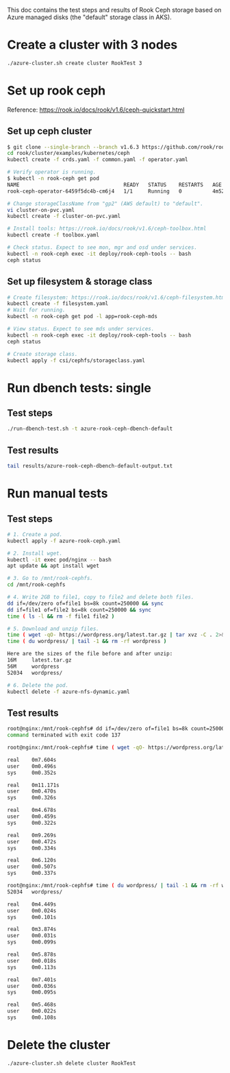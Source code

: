 This doc contains the test steps and results of Rook Ceph storage based
on Azure managed disks (the "default" storage class in AKS).

# Create a cluster with 3 nodes

```bash
./azure-cluster.sh create cluster RookTest 3
```

# Set up rook ceph

Reference: https://rook.io/docs/rook/v1.6/ceph-quickstart.html

## Set up ceph cluster

```bash
$ git clone --single-branch --branch v1.6.3 https://github.com/rook/rook.git
cd rook/cluster/examples/kubernetes/ceph
kubectl create -f crds.yaml -f common.yaml -f operator.yaml

# Verify operator is running.
$ kubectl -n rook-ceph get pod
NAME                                  READY   STATUS    RESTARTS   AGE
rook-ceph-operator-6459f5dc4b-cm6j4   1/1     Running   0          4m52s

# Change storageClassName from "gp2" (AWS default) to "default".
vi cluster-on-pvc.yaml
kubectl create -f cluster-on-pvc.yaml

# Install tools: https://rook.io/docs/rook/v1.6/ceph-toolbox.html
kubectl create -f toolbox.yaml

# Check status. Expect to see mon, mgr and osd under services.
kubectl -n rook-ceph exec -it deploy/rook-ceph-tools -- bash
ceph status
```

## Set up filesystem & storage class

```bash
# Create filesystem: https://rook.io/docs/rook/v1.6/ceph-filesystem.html.
kubectl create -f filesystem.yaml
# Wait for running.
kubectl -n rook-ceph get pod -l app=rook-ceph-mds

# View status. Expect to see mds under services.
kubectl -n rook-ceph exec -it deploy/rook-ceph-tools -- bash
ceph status

# Create storage class.
kubectl apply -f csi/cephfs/storageclass.yaml 
```

# Run dbench tests: single

## Test steps

```bash
./run-dbench-test.sh -t azure-rook-ceph-dbench-default
```

## Test results

```bash
tail results/azure-rook-ceph-dbench-default-output.txt
```

# Run manual tests

## Test steps

```bash
# 1. Create a pod.
kubectl apply -f azure-rook-ceph.yaml

# 2. Install wget.
kubectl -it exec pod/nginx -- bash
apt update && apt install wget

# 3. Go to /mnt/rook-cephfs.
cd /mnt/rook-cephfs

# 4. Write 2GB to file1, copy to file2 and delete both files.
dd if=/dev/zero of=file1 bs=8k count=250000 && sync 
dd if=file1 of=file2 bs=8k count=250000 && sync 
time ( ls -l && rm -f file1 file2 )

# 5. Download and unzip files.
time ( wget -qO- https://wordpress.org/latest.tar.gz | tar xvz -C . 2>&1 > /dev/null )
time ( du wordpress/ | tail -1 && rm -rf wordpress )

Here are the sizes of the file before and after unzip:
16M     latest.tar.gz
56M     wordpress
52034   wordpress/

# 6. Delete the pod.
kubectl delete -f azure-nfs-dynamic.yaml
```

## Test results

```bash
root@nginx:/mnt/rook-cephfs# dd if=/dev/zero of=file1 bs=8k count=250000 && sync 
command terminated with exit code 137

root@nginx:/mnt/rook-cephfs# time ( wget -qO- https://wordpress.org/latest.tar.gz | tar xvz -C . 2>&1 > /dev/null )

real    0m7.604s
user    0m0.496s
sys     0m0.352s

real    0m11.171s
user    0m0.470s
sys     0m0.326s

real    0m4.678s
user    0m0.459s
sys     0m0.322s

real    0m9.269s
user    0m0.472s
sys     0m0.334s

real    0m6.120s
user    0m0.507s
sys     0m0.337s

root@nginx:/mnt/rook-cephfs# time ( du wordpress/ | tail -1 && rm -rf wordpress )
52034   wordpress/

real    0m4.449s
user    0m0.024s
sys     0m0.101s

real    0m3.874s
user    0m0.031s
sys     0m0.099s

real    0m5.878s
user    0m0.018s
sys     0m0.113s

real    0m7.401s
user    0m0.036s
sys     0m0.095s

real    0m5.468s
user    0m0.022s
sys     0m0.108s
```

# Delete the cluster

```bash
./azure-cluster.sh delete cluster RookTest
```
